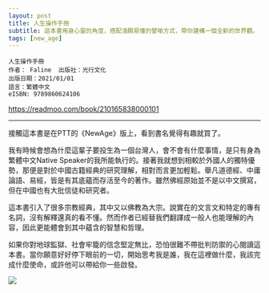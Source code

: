 ```yaml
---
layout: post
title: 人生操作手冊
subtitle: 這本書用身心靈的角度，搭配淺顯易懂的譬喻方式，帶你建構一個全新的世界觀。
tags: [new_age]
---
```


```
人生操作手冊
作者： Faline  出版社：光行文化 
出版日期：2021/01/01 
語言：繁體中文
eISBN: 9789860624106
```

<https://readmoo.com/book/210165838000101>

---

接觸這本書是在PTT的《NewAge》版上，看到書名覺得有趣就買了。

我有時候會想為什麼這輩子要投生為一個台灣人，會不會有什麼事情，是只有身為繁體中文Native Speaker的我所能執行的。接著我就想到相較於外國人的獨特優勢，那便是對於中國古籍經典的研究理解，相對而言更加輕鬆。舉凡道德經、中庸論語、易經，皆是有其底蘊而存活至今的著作。雖然佛經原始並不是以中文撰寫，但在中國也有大批信徒和研究者。

這本書引入了很多宗教經典，其中又以佛教為大宗。說實在的文言文和特定的專有名詞，沒有解釋還真的看不懂。然而作者已經替我們翻譯成一般人也能理解的內容，因此更能體會到其中蘊含的智慧和哲理。

如果你對地球監獄、社會牢籠的信念堅定無比，恐怕很難不帶批判防禦的心閱讀這本書。當你願意好好停下眼前的一切，開始思考我是誰，我在這裡做什麼，我該完成什麼使命，或許他可以帶給你一些啟發。

![](https://cdn.readmoo.com/cover/qj/mkizvoq_460x580.jpg?v=1698149372)